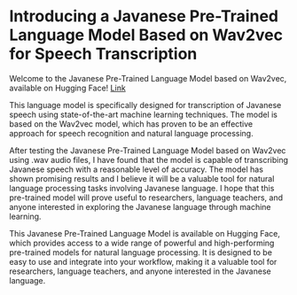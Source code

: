 # Introducing a Javanese Pre-Trained Language Model Based on Wav2vec for Speech Transcription

Welcome to the Javanese Pre-Trained Language Model based on Wav2vec, available on Hugging Face! [Link](https://huggingface.co/indonesian-nlp/wav2vec2-indonesian-javanese-sundanese)

This language model is specifically designed for transcription of Javanese speech using state-of-the-art machine learning techniques. The model is based on the Wav2vec model, which has proven to be an effective approach for speech recognition and natural language processing.

After testing the Javanese Pre-Trained Language Model based on Wav2vec using .wav audio files, I have found that the model is capable of transcribing Javanese speech with a reasonable level of accuracy. The model has shown promising results and I believe it will be a valuable tool for natural language processing tasks involving Javanese language. I hope that this pre-trained model will prove useful to researchers, language teachers, and anyone interested in exploring the Javanese language through machine learning.

This Javanese Pre-Trained Language Model is available on Hugging Face, which provides access to a wide range of powerful and high-performing pre-trained models for natural language processing. It is designed to be easy to use and integrate into your workflow, making it a valuable tool for researchers, language teachers, and anyone interested in the Javanese language.
